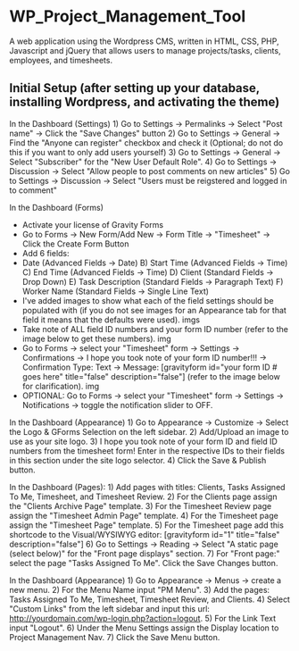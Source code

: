 # WP_Project_Management_Tool
A web application using the Wordpress CMS, written in HTML, CSS, PHP, Javascript and jQuery that allows users to manage projects/tasks, clients, employees, and timesheets.

## Initial Setup (after setting up your database, installing Wordpress, and activating the theme)

In the Dashboard (Settings)
	1) Go to Settings -> Permalinks -> Select "Post name" -> Click the "Save Changes" button
	2) Go to Settings -> General -> Find the "Anyone can register" checkbox and check it (Optional; do not do this if you want to only add users yourself)
	3) Go to Settings -> General -> Select "Subscriber" for the "New User Default Role".
	4) Go to Settings -> Discussion -> Select "Allow people to post comments on new articles"
	5) Go to Settings -> Discussion -> Select "Users must be reigstered and logged in to comment"

In the Dashboard (Forms)
* Activate your license of Gravity Forms
* Go to Forms -> New Form/Add New -> Form Title -> "Timesheet" -> Click the Create Form Button
* Add 6 fields:
 * Date (Advanced Fields -> Date)
B) Start Time (Advanced Fields -> Time)
C) End Time (Advanced Fields -> Time)
D) Client (Standard Fields -> Drop Down)
E) Task Description (Standard Fields -> Paragraph Text)
F) Worker Name (Standard Fields -> Single Line Text)
* I've added images to show what each of the field settings should be populated with (if you do not see images for an Appearance tab for that field it means that the defaults were used).
imgs
* Take note of ALL field ID numbers and your form ID number (refer to the image below to get these numbers).
img
* Go to Forms -> select your "Timesheet" form -> Settings -> Confirmations -> I hope you took note of your form ID number!!! -> Confirmation Type: Text -> Message: [gravityform id="your form ID # goes here" title="false" description="false"] (refer to the image below for clarification).
img
* OPTIONAL: Go to Forms -> select your "Timesheet" form -> Settings -> Notifications -> toggle the notification slider to OFF.


In the Dashboard (Appearance)
	1) Go to Appearance -> Customize -> Select the Logo & GForms Selection on the left sidebar.
	2) Add/Upload an image to use as your site logo.
	3) I hope you took note of your form ID and field ID numbers from the timesheet form! Enter in the respective IDs to their fields in this section under the site logo selector.
	4) Click the Save & Publish button.

In the Dashboard (Pages):
	1) Add pages with titles: Clients, Tasks Assigned To Me, Timesheet, and Timesheet Review.
	2) For the Clients page assign the "Clients Archive Page" template.
	3) For the Timesheet Review page assign the "Timesheet Admin Page" template.
	4) For the Timesheet page assign the "Timesheet Page" template.
	5) For the Timesheet page add this shortcode to the Visual/WYSIWYG editor: [gravityform id="1" title="false" description="false"]
	6) Go to Settings -> Reading -> Select "A static page (select below)" for the "Front page displays" section.
	7) For "Front page:" select the page "Tasks Assigned To Me". Click the Save Changes button.

In the Dashboard (Appearance)
	1) Go to Appearance -> Menus -> create a new menu.
	2) For the Menu Name input "PM Menu".
	3) Add the pages: Tasks Assigned To Me, Timesheet, Timesheet Review, and Clients.
	4) Select "Custom Links" from the left sidebar and input this url: http://yourdomain.com/wp-login.php?action=logout.
	5) For the Link Text input "Logout".
	6) Under the Menu Settings assign the Display location to Project Management Nav.
	7) Click the Save Menu button.
